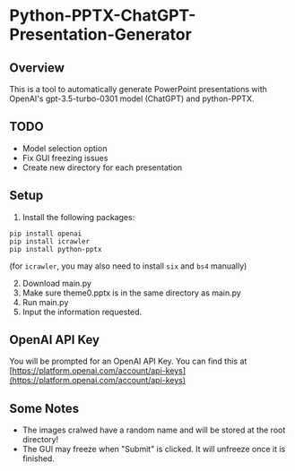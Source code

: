 # Python-PPTX-ChatGPT-Presentation-Generator
## Overview

This is a tool to automatically generate PowerPoint presentations with OpenAI's gpt-3.5-turbo-0301 model (ChatGPT) and python-PPTX.

## TODO

- Model selection option
- Fix GUI freezing issues
- Create new directory for each presentation

## Setup

1. Install the following packages:
```
pip install openai
pip install icrawler
pip install python-pptx 
```
(for `icrawler`, you may also need to install `six` and `bs4` manually)

2. Download main.py
3. Make sure theme0.pptx is in the same directory as main.py
4. Run main.py
5. Input the information requested.

## OpenAI API Key

You will be prompted for an OpenAI API Key. You can find this at [https://platform.openai.com/account/api-keys](https://platform.openai.com/account/api-keys)

## Some Notes

- The images cralwed have a random name and will be stored at the root directory!
- The GUI may freeze when "Submit" is clicked. It will unfreeze once it is finished.

